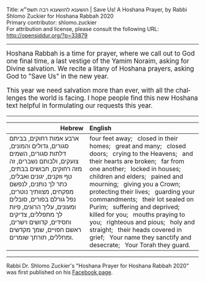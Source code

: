 <html>
<head></head>
<body>
Title: הושענא להושענא רבה תשפ״א | Save Us! A Hoshana Prayer, by Rabbi Shlomo Zuckier for Hoshana Rabbah 2020<br />
Primary contributor: shlomo.zuckier<br />
For attribution and license, please consult the following URL: <a href="http://opensiddur.org/?p=33879">http://opensiddur.org/?p=33879</a>
<p />
<hr />

<div class="english" lang="en" style="font-size: 1.2em;">
Hoshana Rabbah is a time for prayer, where we call out to God one final time, a last vestige of the Yamim Noraim, asking for Divine salvation. We recite a litany of Hoshana prayers, asking God to "Save Us" in the new year. 

This year we need salvation more than ever, with all the challenges the world is facing. I hope people find this new Hoshana text helpful in formulating our requests this year.
</div>

<hr />

<table style="margin-left: auto;margin-right: auto;" class="draggable">
<thead><tr><th id="x" style="text-align: right;">Hebrew</th><th style="text-align: left;">English</th></tr></thead>
<tbody>
<tr><td style="vertical-align:top;">
<div class="liturgy" lang="he">
<span class="acrostic">א</span>רבע אמות רחוקים, 
<span class="acrostic">ב</span>ביתם סגורים, 
<span class="acrostic">ג</span>דולים והמונים, 
<span class="acrostic">ד</span>לתות סגורים, 
<span class="acrostic">ה</span>שמים צועקים, 
<span class="acrostic">ו</span>לבותם נשברים, 
<span class="acrostic">ז</span>ה מזה רחוקים, 
<span class="acrostic">ח</span>בושים בבתים, 
<span class="acrostic">ט</span>ף וזקנים, 
<span class="acrostic">י</span>גונים ואבלים, 
<span class="acrostic">כ</span>תר לך נותנים, 
<span class="acrostic">ל</span>נפשם מפקחים, 
<span class="acrostic">מ</span>צוותיך נוטרים, 
<span class="acrostic">נ</span>פל גורלם בפורים, 
<span class="acrostic">ס</span>ובלים ומעונים, 
<span class="acrostic">ע</span>ליך הרוגים, 
<span class="acrostic">פ</span>יות לך מתפללים, 
<span class="acrostic">צ</span>דיקים וחסידים, 
<span class="acrostic">ק</span>דושים וישרים, 
<span class="acrostic">ר</span>אשם חפויים, 
<span class="acrostic">ש</span>מך מקדשים ומחללים, 
<span class="acrostic">ת</span>ורתך שומרים.
</span></div></td>
 
<td style="vertical-align:top;">
<div class="english" lang="en">
four feet away; <span class="acrostic">&nbsp;</span>
closed in their homes; <span class="acrostic">&nbsp;</span>
great and many; <span class="acrostic">&nbsp;</span>
closed doors; <span class="acrostic">&nbsp;</span>
crying to the Heavens; <span class="acrostic">&nbsp;</span>
and their hearts are broken; <span class="acrostic">&nbsp;</span>
far from one another; <span class="acrostic">&nbsp;</span>
locked in houses; <span class="acrostic">&nbsp;</span>
children and elders; <span class="acrostic">&nbsp;</span>
pained and mourning; <span class="acrostic">&nbsp;</span>
giving you a Crown; <span class="acrostic">&nbsp;</span>
protecting their lives; <span class="acrostic">&nbsp;</span>
guarding your commandments; <span class="acrostic">&nbsp;</span>
their lot sealed on Purim; <span class="acrostic">&nbsp;</span>
suffering and deprived; <span class="acrostic">&nbsp;</span>
killed for you; <span class="acrostic">&nbsp;</span>
mouths praying to you; <span class="acrostic">&nbsp;</span>
righteous and pious; <span class="acrostic">&nbsp;</span>
holy and straight; <span class="acrostic">&nbsp;</span>
their heads covered in grief; <span class="acrostic">&nbsp;</span>
Your name they sanctify and desecrate; <span class="acrostic">&nbsp;</span>
Your Torah they guard. <span class="acrostic">&nbsp;</span>
</div></td></tr>
</tbody></table>

<hr />

Rabbi Dr. Shlomo Zuckier's "Hoshana Prayer for Hoshana Rabbah 2020" was first published on his <a href="https://www.facebook.com/photo.php?fbid=1433817470143322&set=a.281862595338821&type=3">Facebook page</a>.








 






</body>
</html>